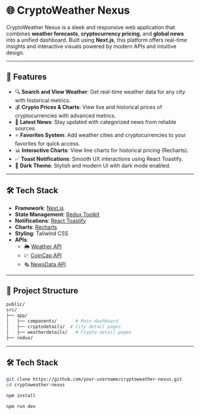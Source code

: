 # 🌐 CryptoWeather Nexus

CryptoWeather Nexus is a sleek and responsive web application that combines **weather forecasts**, **cryptocurrency pricing**, and **global news** into a unified dashboard. Built using **Next.js**, this platform offers real-time insights and interactive visuals powered by modern APIs and intuitive design.

---

## 🚀 Features

- 🔍 **Search and View Weather**: Get real-time weather data for any city with historical metrics.
- 💰 **Crypto Prices & Charts**: View live and historical prices of cryptocurrencies with advanced metrics.
- 📰 **Latest News**: Stay updated with categorized news from reliable sources.
- ⭐ **Favorites System**: Add weather cities and cryptocurrencies to your favorites for quick access.
- 📊 **Interactive Charts**: View line charts for historical pricing (Recharts).
- ✅ **Toast Notifications**: Smooth UX interactions using React Toastify.
- 🌙 **Dark Theme**: Stylish and modern UI with dark mode enabled.

---

## 🛠️ Tech Stack

- **Framework**: [Next.js](https://nextjs.org/)
- **State Management**: [Redux Toolkit](https://redux-toolkit.js.org/)
- **Notifications**: [React Toastify](https://fkhadra.github.io/react-toastify/)
- **Charts**: [Recharts](https://recharts.org/)
- **Styling**: Tailwind CSS
- **APIs**:
  - 🌦️ [Weather API](https://www.weatherapi.com/)
  - 💹 [CoinCap API](https://docs.coincap.io/)
  - 🗞️ [NewsData API](https://newsdata.io/)

---

## 🧱 Project Structure

```bash
public/
src/
├── app/
│   ├── components/       # Main dashboard
│   ├── cryptodetails/  # City detail pages
│   ├── weatherdetails/   # Crypto detail pages
├── redux/

```
---

## 🛠️ Tech Stack
```bash
git clone https://github.com/your-username/cryptoweather-nexus.git
cd cryptoweather-nexus
```
```bash
npm install
```
```bash
npm run dev
```
